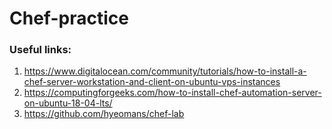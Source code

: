 # Chef-practice
### Useful links:
1. https://www.digitalocean.com/community/tutorials/how-to-install-a-chef-server-workstation-and-client-on-ubuntu-vps-instances
2. https://computingforgeeks.com/how-to-install-chef-automation-server-on-ubuntu-18-04-lts/
3. https://github.com/hyeomans/chef-lab